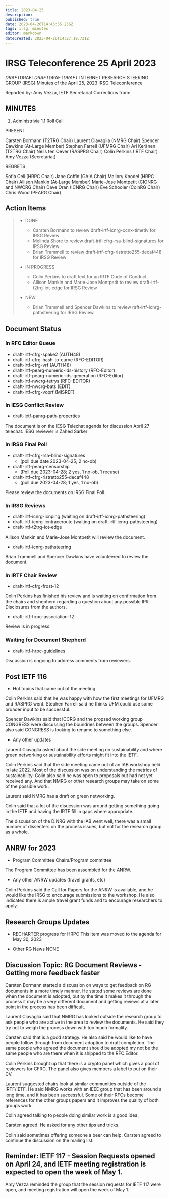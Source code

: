 ```yaml
---
title: 2023-04-25
description: 
published: true
date: 2023-04-26T14:45:55.256Z
tags: irsg, minutes
editor: markdown
dateCreated: 2023-04-26T14:27:19.731Z
---
```


# IRSG Teleconference 25 April 2023

*DRAFT*DRAFT*DRAFT*DRAFT*DRAFT*
INTERNET RESEARCH STEERING GROUP (IRSG)
Minutes of the April 25, 2023 IRSG Teleconference

Reported by: Amy Vezza, IETF Secretariat
Corrections from: 

MINUTES
---------------------------------

1. Administrivia
1.1 Roll Call

PRESENT

Carsten Bormann (T2TRG Chair)
Laurent Ciavaglia (NMRG Chair)
Spencer Dawkins (At-Large Member)
Stephen Farrell (UFMRG Chair)
Ari Keränen (T2TRG Chair)
Neils ten Oever (RASPRG Chair)
Colin Perkins (IRTF Chair)
Amy Vezza (Secretariat)

REGRETS

Sofia Celi (HRPC Chair)
Jane Coffin (GAIA Chair)
Mallory Knodel (HRPC Chair)
Allison Mankin (At-Large Member)
Marie-Jose Montpetit (CIONRG and NWCRG Chair)
Dave Oran (ICNRG Chair)
Eve Schooler (CoinRG Chair)
Chris Wood (PEARG Chair)

##  Action Items
>    * DONE
>      * Carsten Bormann to review draft-irtf-icnrg-ccnx-timetlv for IRSG Review
>      * Melinda Shore to review draft-irtf-cfrg-rsa-blind-signatures for IRSG Review
>      * Brian Trammell to review draft-irtf-cfrg-ristretto255-decaf448 for IRSG Review 
>      
>    * IN PROGRESS
>      * Colin Perkins to draft text for an IRTF Code of Conduct.
>      * Allison Mankin and Marie-Jose Montpetit to review draft-irtf-t2trg-iot-edge for IRSG Review 
>      
>    * NEW
>      * Brian Trammell and Spencer Dawkins to review raft-irtf-icnrg-pathsteering for IRSG Review

## Document Status 
### In RFC Editor Queue

- draft-irtf-cfrg-spake2 (AUTH48)
- draft-irtf-cfrg-hash-to-curve (RFC-EDITOR) 
- draft-irtf-cfrg-vrf (AUTH48)
- draft-irtf-pearg-numeric-ids-history (RFC-Editor)
- draft-irtf-pearg-numeric-ids-generation (RFC-Editor) 
- draft-irtf-nwcrg-tetrys (RFC-EDITOR)
- draft-irtf-nwcrg-bats (EDIT)
- draft-irtf-cfrg-voprf (MISREF)

### In IESG Conflict Review

- draft-ietf-panrg-path-properties 

The document is on the IESG Telechat agenda for discussion April 27 telechat. IESG reviewer is Zahed Sarker

### In IRSG Final Poll

- draft-irtf-cfrg-rsa-blind-signatures 
  - (poll due date 2023-04-25; 2 no-ob)
- draft-irtf-pearg-censorship 
  - (Poll due 2023-04-28; 2 yes, 1 no-ob, 1 recuse)
- draft-irtf-cfrg-ristretto255-decaf448 
  - (poll due 2023-04-28; 1 yes, 1 no-ob) 

Please review the documents on IRSG Final Poll.

### In IRSG Reviews

 - draft-irtf-icnrg-icnping (waiting on draft-irtf-icnrg-pathsteering)
 - draft-irtf-icnrg-icntraceroute (waiting on draft-irtf-icnrg-pathsteering)
 - draft-irtf-t2trg-iot-edge
 
 Allison Mankin and Marie-Jose Montpetit will review the document.
 
 - draft-irtf-icnrg-pathsteering

Brian Trammell and Spencer Dawkins have volunteered to review the document.

### In IRTF Chair Review

- draft-irtf-cfrg-frost-12 

Colin Perkins has finished his review and is waiting on confirmation from the chairs and shepherd regarding a question about any possible IPR Disclosures from the authors.

- draft-irtf-hrpc-association-12 

Review is in progress.

### Waiting for Document Shepherd
- draft-irtf-hrpc-guidelines 

Discussion is ongoing to address comments from reviewers.

## Post IETF 116 
  - Hot topics that came out of the meeting

Colin Perkins said that he was happy with how the first meetings for UFMRG and RASPRG went. Stephen Farrell said he thinks UFM could use some broader input to be successful. 

Spencer Dawkins said that ICCRG and the propsed working group CONGRESS were discussing the boundries between the groups. Spencer also said CONGRESS is looking to rename to something else.

  - Any other updates

Laurent Ciavaglia asked about the side meeting on sustainability and where green networking or sustainability efforts might fit into the IETF.

Colin Perkins said that the side meeting came out of an IAB workshop held in late 2022. Most of the discussion was on understanding the metrics of sustainability. Colin also said he was open to proposals but had not yet received any. And that NMRG or other research groups may take on some of the possible work.

Laurent said NMRG has a draft on green networking.

Colin said that a lot of the disucssion was around getting something going in the IETF and having the IRTF fill in gaps where appropriate. 

The discussion of the DINRG with the IAB went well, there was a small number of dissenters on the process issues, but not for the research group as a whole.


## ANRW for 2023 
   - Program Committee Chairs/Program committee

The Program Committee has been assembled for the ANRW. 

   - Any other ANRW updates (travel grants, etc)

Colin Perkins said the Call for Papers for the ANRW is available, and he would like the IRSG to encourage submissions to the workshop. He also indicated there is ample travel grant funds and to encourage researchers to apply.

## Research Groups Updates
  - RECHARTER progress for HRPC
 This item was moved to the agenda for May 30, 2023
 
 - Other RG News
 NONE
 
## Discussion Topic: RG Document Reviews - Getting more feedback faster

Carsten Bormann started a discussion on ways to get feedback on RG documents in a more timely manner. He stated some reviews are done when the document is adopted, but by the time it makes it through the process it may be a very different document and getting reviews at a later point in the process has been difficult. 

Laurent Ciavaglia said that NMRG has looked outside the research group to ask people who are active in the area to review the documents. He said they try not to weigh the process down with too much formality.

Carsten said that is a good strategy. He also said he would like to have people follow through from document adoption to draft completion. The same people who agreed the document should be adopted my not be the same people who are there when it is shipped to the RFC Editor. 

Colin Perkins brought up that there is a crypto panel which gives a pool of reviewers for CFRG. The panel also gives members a label to put on their CV.

Laurent suggested chairs look at similar communities outside of the IRTF/IETF. He said NMRG works with an IEEE group that has been around a long time, and it has been successful. Some of their RFCs become references for the other groups papers and it improves the quality of both groups work.

Colin agreed talking to people doing similar work is a good idea.

Carsten agreed. He asked for any other tips and tricks.

Colin said sometimes offering someone a beer can help. Carsten agreed to continue the discussion on the mailing list.

## Reminder: IETF 117 - Session Requests opened on April 24, and IETF meeting registration is expected to open the week of May 1.

Amy Vezza reminded the group that the session requests for IETF 117 were open, and meeting registration will open the week of May 1.